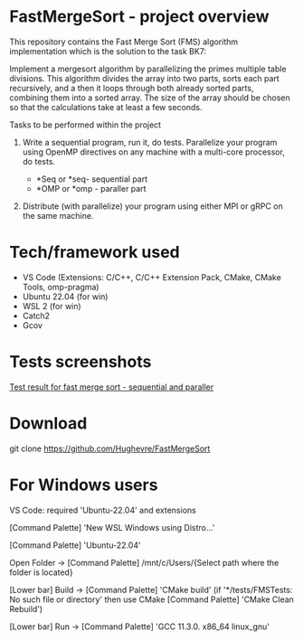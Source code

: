 # FastMergeSort - project overview
This repository contains the Fast Merge Sort (FMS) algorithm implementation which is the solution to the task BK7: 

Implement a mergesort algorithm by parallelizing the primes multiple table divisions. This algorithm divides the array into two parts, sorts each part recursively, and a then it loops through both already sorted parts, combining them into a sorted array. The size of the array should be chosen so that the calculations take at least a few seconds.

Tasks to be performed within the project

1. Write a sequential program, run it, do tests. Parallelize your program using OpenMP directives on any machine with a multi-core processor, do tests.
    - *Seq or *seq- sequential part
    - *OMP or *omp - paraller part

2. Distribute (with parallelize) your program using either MPI or gRPC on the same machine.

# Tech/framework used
- VS Code (Extensions: C/C++, C/C++ Extension Pack, CMake, CMake Tools, omp-pragma)
- Ubuntu 22.04 (for win)
- WSL 2 (for win)
- Catch2
- Gcov

# Tests screenshots
[Test result for fast merge sort - sequential and paraller](https://github.com/Hughevre/FastMergeSort/blob/main/screenshots/FastMergeSortTestSqlOMP.jpg.png)

# Download
git clone https://github.com/Hughevre/FastMergeSort

# For Windows users
VS Code: required 'Ubuntu-22.04' and extensions

[Command Palette] 'New WSL Windows using Distro...'

[Command Palette] 'Ubuntu-22.04'

Open Folder -> [Command Palette] /mnt/c/Users/{Select path where the folder is located}

[Lower bar] Build -> [Command Palette] 'CMake build' (if '*/tests/FMSTests: No such file or directory' then use CMake [Command Palette] 'CMake Clean Rebuild')

[Lower bar] Run -> [Command Palette] 'GCC 11.3.0. x86_64 linux_gnu'
